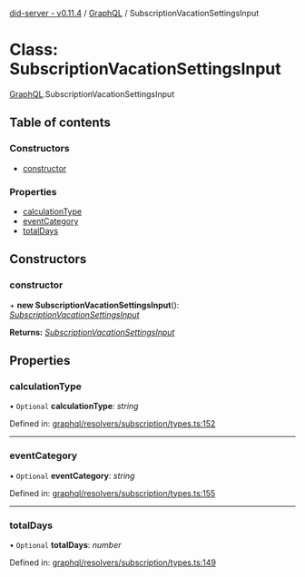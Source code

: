 [did-server - v0.11.4](../README.md) / [GraphQL](../modules/graphql.md) / SubscriptionVacationSettingsInput

# Class: SubscriptionVacationSettingsInput

[GraphQL](../modules/graphql.md).SubscriptionVacationSettingsInput

## Table of contents

### Constructors

- [constructor](graphql.subscriptionvacationsettingsinput.md#constructor)

### Properties

- [calculationType](graphql.subscriptionvacationsettingsinput.md#calculationtype)
- [eventCategory](graphql.subscriptionvacationsettingsinput.md#eventcategory)
- [totalDays](graphql.subscriptionvacationsettingsinput.md#totaldays)

## Constructors

### constructor

\+ **new SubscriptionVacationSettingsInput**(): [*SubscriptionVacationSettingsInput*](graphql.subscriptionvacationsettingsinput.md)

**Returns:** [*SubscriptionVacationSettingsInput*](graphql.subscriptionvacationsettingsinput.md)

## Properties

### calculationType

• `Optional` **calculationType**: *string*

Defined in: [graphql/resolvers/subscription/types.ts:152](https://github.com/Puzzlepart/did/blob/dev/server/graphql/resolvers/subscription/types.ts#L152)

___

### eventCategory

• `Optional` **eventCategory**: *string*

Defined in: [graphql/resolvers/subscription/types.ts:155](https://github.com/Puzzlepart/did/blob/dev/server/graphql/resolvers/subscription/types.ts#L155)

___

### totalDays

• `Optional` **totalDays**: *number*

Defined in: [graphql/resolvers/subscription/types.ts:149](https://github.com/Puzzlepart/did/blob/dev/server/graphql/resolvers/subscription/types.ts#L149)
